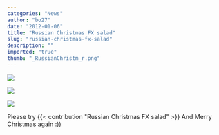 ```yaml
---
categories: "News"
author: "bo27"
date: "2012-01-06"
title: "Russian Christmas FX salad"
slug: "russian-christmas-fx-salad"
description: ""
imported: "true"
thumb: "_RussianChristm_r.png"
---
```



![](_RussianChristm_r.png) 

![](_RussianChristmas_FXsalad_2.png) 

![](_RussianChristmas_FXsalad_3.png) 

Please try {{< contribution "Russian Christmas FX salad" >}}
And Merry Christmas again :))